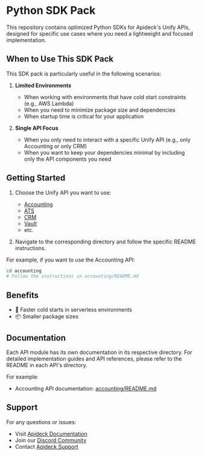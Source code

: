 # Python SDK Pack

This repository contains optimized Python SDKs for Apideck's Unify APIs, designed for specific use cases where you need a lightweight and focused implementation.

## When to Use This SDK Pack

This SDK pack is particularly useful in the following scenarios:

1. **Limited Environments**
   - When working with environments that have cold start constraints (e.g., AWS Lambda)
   - When you need to minimize package size and dependencies
   - When startup time is critical for your application

2. **Single API Focus**
   - When you only need to interact with a specific Unify API (e.g., only Accounting or only CRM)
   - When you want to keep your dependencies minimal by including only the API components you need

## Getting Started

1. Choose the Unify API you want to use:
   - [Accounting](./accounting/README.md)
   - [ATS](./ats/README.md)
   - [CRM](./crm/README.md)
   - [Vault](./vault/README.md)
   - etc.

2. Navigate to the corresponding directory and follow the specific README instructions.

For example, if you want to use the Accounting API:
```bash
cd accounting
# Follow the instructions in accounting/README.md
```

## Benefits

- 🚀 Faster cold starts in serverless environments
- 📦 Smaller package sizes

## Documentation

Each API module has its own documentation in its respective directory. For detailed implementation guides and API references, please refer to the README in each API's directory.

For example:
- Accounting API documentation: [accounting/README.md](./accounting/README.md)

## Support

For any questions or issues:
- Visit [Apideck Documentation](https://developers.apideck.com)
- Join our [Discord Community](https://developers.apideck.com/discord)
- Contact [Apideck Support](https://www.apideck.com/support)


